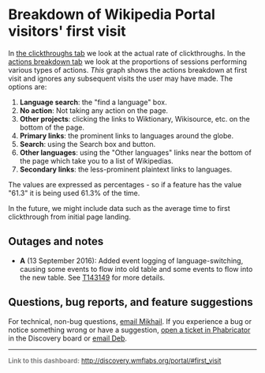 Breakdown of Wikipedia Portal visitors' first visit
=======

In [the clickthroughs tab](http://discovery.wmflabs.org/portal/#clickthrough_rate) we look at the actual rate of clickthroughs. In the [actions breakdown tab](http://discovery.wmflabs.org/portal/#breakdown) we look at the proportions of sessions performing various types of actions. *This* graph shows the actions breakdown at first visit and ignores any subsequent visits the user may have made. The options are:

1. **Language search**: the "find a language" box.
2. **No action**: Not taking any action on the page.
3. **Other projects**: clicking the links to Wiktionary, Wikisource, etc. on the bottom of the page.
4. **Primary links**: the prominent links to languages around the globe.
5. **Search**: using the Search box and button.
6. **Other languages**: using the "Other languages" links near the bottom of the page which take you to a list of Wikipedias.
7. **Secondary links**: the less-prominent plaintext links to languages.

The values are expressed as percentages - so if a feature has the value "61.3" it is being used 61.3% of the time.

In the future, we might include data such as the average time to first clickthrough from initial page landing.

Outages and notes
-------

- **A** (13 September 2016): Added event logging of language-switching, causing some events to flow into old table and some events to flow into the new table. See [T143149](https://phabricator.wikimedia.org/T143149) for more details.

Questions, bug reports, and feature suggestions
------
For technical, non-bug questions, [email Mikhail](mailto:mpopov@wikimedia.org?subject=Dashboard%20Question). If you experience a bug or notice something wrong or have a suggestion, [open a ticket in Phabricator](https://phabricator.wikimedia.org/maniphest/task/create/?projects=Discovery) in the Discovery board or [email Deb](mailto:deb@wikimedia.org?subject=Dashboard%20Question).

<hr style="border-color: gray;">
<p style="font-size: small; color: gray;">
  <strong>Link to this dashboard:</strong>
  <a href="http://discovery.wmflabs.org/portal/#first_visit">
    http://discovery.wmflabs.org/portal/#first_visit
  </a>
</p>
